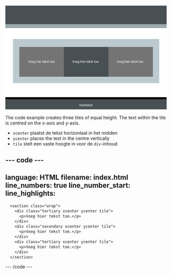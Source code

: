 ![A page with three equal height tiles in the centre. Each tile has centred text.](images/three-tiles.PNG)

The code example creates three tiles of equal height. The text within the tile is centred on the x-axis and y-axis.

- `xcenter` plaatst de tekst horizontaal in het midden
- `ycenter` places the text in the centre vertically
- `tile` stelt een vaste hoogte in voor de `div`-inhoud

## --- code ---

language: HTML
filename: index.html
line_numbers: true
line_number_start:
line_highlights:
-----------------------------------------------------

```
  <section class="wrap">
    <div class="tertiary xcenter ycenter tile">
      <p>Voeg hier tekst toe.</p>
    </div>
    <div class="secondary xcenter ycenter tile">
      <p>Voeg hier tekst toe.</p>
    </div>
    <div class="tertiary xcenter ycenter tile">
      <p>Voeg hier tekst toe.</p>
    </div>
  </section>
```

\--- /code ---
